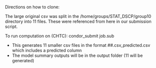 Directions on how to clone:

The large original csv was split in the /home/groups/STAT_DSCP/group10 directory into 11 files. These were referenced from here in our submission script.

To run computation on (CHTC): condor_submit job.sub
- This generates 11 smaller csv files in the format ##.csv_predicted.csv which includes a predicted column
- The model summary outputs will be in the output folder (11 will be generated)
